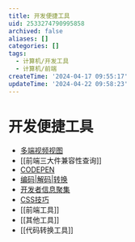 ```yaml
---
title: 开发便捷工具
uid: 2533274790995858
archived: false
aliases: []
categories: []
tags:
  - 计算机/开发工具
  - 计算机/前端
createTime: '2024-04-17 09:55:17'
updateTime: '2024-04-22 09:58:23'
---
```


# 开发便捷工具

 - [多端视频视图](https://responsively.app/)
 - [[前端三大件兼容性查询]]
 - [CODEPEN](https://codepen.io/)
 - [编码|解码|转换](https://smalldev.tools/)
 - [开发者信息聚集](https://daily.dev/)
 - [CSS技巧](https://css-tricks.com/)
 - [[前端工具]]
 - [[其他工具]]
 - [[代码转换工具]]
